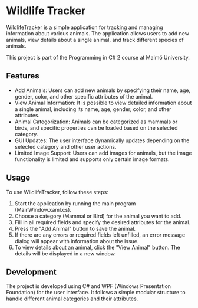 # Wildlife Tracker

WildlifeTracker is a simple application for tracking and managing information about various animals. The application allows users to add new animals, view details about a single animal, and track different species of animals.

This project is part of the Programming in C# 2 course at Malmö University.

## Features
- Add Animals: Users can add new animals by specifying their name, age, gender, color, and other specific attributes of the animal.
- View Animal Information: It is possible to view detailed information about a single animal, including its name, age, gender, color, and other attributes.
- Animal Categorization: Animals can be categorized as mammals or birds, and specific properties can be loaded based on the selected category.
- GUI Updates: The user interface dynamically updates depending on the selected category and other user actions.
- Limited Image Support: Users can add images for animals, but the image functionality is limited and supports only certain image formats.

## Usage
To use WildlifeTracker, follow these steps:

1. Start the application by running the main program (MainWindow.xaml.cs).
2. Choose a category (Mammal or Bird) for the animal you want to add.
3. Fill in all required fields and specify the desired attributes for the animal.
4. Press the "Add Animal" button to save the animal.
5. If there are any errors or required fields left unfilled, an error message dialog will appear with information about the issue.
6. To view details about an animal, click the "View Animal" button. The details will be displayed in a new window.

## Development
The project is developed using C# and WPF (Windows Presentation Foundation) for the user interface. It follows a simple modular structure to handle different animal categories and their attributes.
